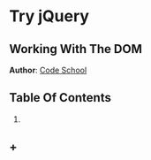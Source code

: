 # Try jQuery
## Working With The DOM
**Author**: [Code School](https://www.codeschool.com)   

## Table Of Contents
1. [](#)
## +
